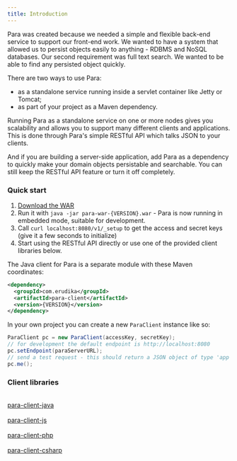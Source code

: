 ```yaml
---
title: Introduction
---
```


Para was created because we needed a simple and flexible back-end service to support our front-end work.
We wanted to have a system that allowed us to persist objects easily to anything - RDBMS and NoSQL databases.
Our second requirement was full text search. We wanted to be able to find any persisted object quickly.

There are two ways to use Para:
- as a standalone service running inside a servlet container like Jetty or Tomcat;
- as part of your project as a Maven dependency.

Running Para as a standalone service on one or more nodes gives you scalability and allows you to support
many different clients and applications. This is done through Para's simple RESTful API which talks JSON to your clients.

And if you are building a server-side application, add Para as a dependency to quickly make your domain objects
persistable and searchable. You can still keep the RESTful API feature or turn it off completely.

### Quick start

1. [Download the WAR](https://github.com/erudika/para/releases)
2. Run it with `java -jar para-war-{VERSION}.war` - Para is now running in embedded mode, suitable for development.
3. Call `curl localhost:8080/v1/_setup` to get the access and secret keys (give it a few seconds to initialize)
4. Start using the RESTful API directly or use one of the provided client libraries below.

The Java client for Para is a separate module with these Maven coordinates:

```xml
<dependency>
  <groupId>com.erudika</groupId>
  <artifactId>para-client</artifactId>
  <version>{VERSION}</version>
</dependency>
```

In your own project you can create a new `ParaClient` instance like so:

```java
ParaClient pc = new ParaClient(accessKey, secretKey);
// for development the default endpoint is http://localhost:8080
pc.setEndpoint(paraServerURL);
// send a test request - this should return a JSON object of type 'app'
pc.me();
```

### Client libraries

<div class="btn-client-div">
	<a href="https://github.com/Erudika/para/tree/master/para-client" class="btn-client">
		<i class="devicon-java-plain-wordmark"></i>
	</a><br>
	<a href="https://github.com/Erudika/para/tree/master/para-client">para-client-java</a>
</div>

<div class="btn-client-div">
	<a href="https://github.com/Erudika/para-client-js" class="btn-client">
		<i class="devicon-nodejs-plain"></i>
	</a><br>
	<a href="https://github.com/Erudika/para-client-js">para-client-js</a>
</div>

<div class="btn-client-div">
	<a href="https://github.com/Erudika/para-client-php" class="btn-client">
		<i class="devicon-php-plain"></i>
	</a><br>
	<a href="https://github.com/Erudika/para-client-php">para-client-php</a>
</div>

<div class="btn-client-div">
	<a href="https://github.com/Erudika/para-client-csharp" class="btn-client">
		<i class="devicon-dot-net-plain-wordmark"></i>
	</a><br>
	<a href="https://github.com/Erudika/para-client-csharp">para-client-csharp</a>
</div>
